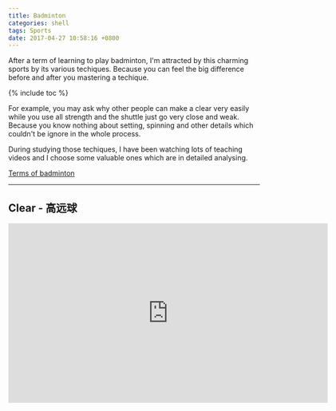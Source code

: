 ```yaml
---
title: Badminton
categories: shell
tags: Sports
date: 2017-04-27 10:58:16 +0800
---
```


After a term of learning to play badminton, I'm attracted by this charming sports by its various techiques. Because you can feel the big difference before and after you mastering a techique. 

<!--shoreline-->

{% include toc %}

For example, you may ask why other people can make a clear very easily while you use all strength and the shuttle just go very close and weak. Because you know nothing about setting, spinning and other details which couldn't be ignore in the whole process.

During studying those techiques, I have been watching lots of teaching videos and I choose some valuable ones which are in  detailed analysing.

[Terms of badminton](/term/badminton/)

---

## Clear - 高远球

<iframe width="640" height="360" src="https://www.youtube-nocookie.com/embed/Ha3V2t68hPw?" frameborder="0" allowfullscreen></iframe>